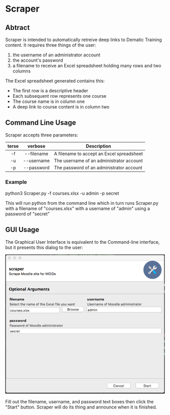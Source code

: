 # Scraper
## Abtract
Scraper is intended to automatically retreive deep links to Dematic Training content. It requires three things of the user:
1) the username of an administrator account
2) the account's password
3) a filename to receive an Excel spreadsheet holding many rows and two columns

The Excel spreadsheet generated contains this:

  - The first row is a descriptive header
  - Each subsequent row represents one course
  - The course name is in column one
  - A deep link to course content is in column two

## Command Line Usage

Scraper accepts three parameters:

|  terse  |  verbose     | Description                               |
| :-----: | :----------: | ----------------------------------------- |
|    -f   |  --filename  | A filename to accept an Excel spreadsheet |
|    -u   |  --username  | The username of an administrator account  |
|    -p   |  --password  | The password of an administrator account  |

### Example

python3 Scraper.py -f courses.xlsx -u admin -p secret

This will run python from the command line which in turn runs Scraper.py with a filename of "courses.xlsx" with a username of "admin" using a password of "secret"

## GUI Usage

The Graphical User Interface is equivalent to the Command-line interface, but it presents this dialog to the user:

![Graphical User Interface](./screenshot.png)

Fill out the filename, username, and password text boxes then click the "Start" button. Scraper will do its thing and announce when it is finished.
